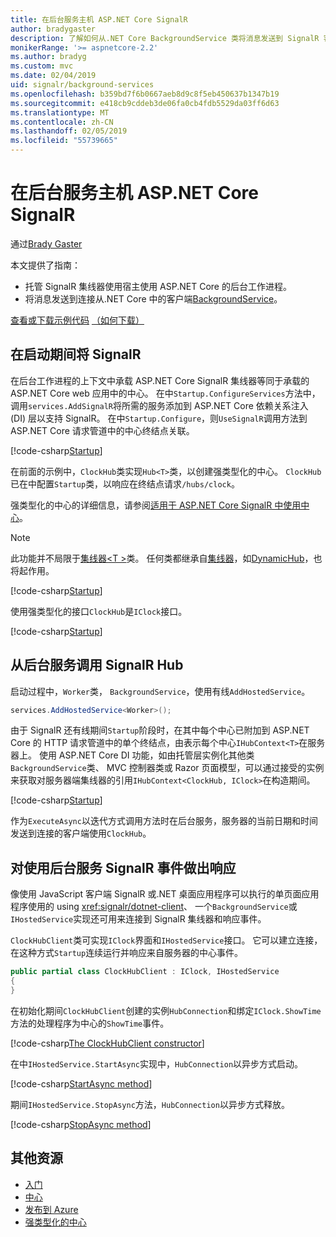 ```yaml
---
title: 在后台服务主机 ASP.NET Core SignalR
author: bradygaster
description: 了解如何从.NET Core BackgroundService 类将消息发送到 SignalR 客户端。
monikerRange: '>= aspnetcore-2.2'
ms.author: bradyg
ms.custom: mvc
ms.date: 02/04/2019
uid: signalr/background-services
ms.openlocfilehash: b359bd7f6b0667aeb8d9c8f5eb450637b1347b19
ms.sourcegitcommit: e418cb9cddeb3de06fa0cb4fdb5529da03ff6d63
ms.translationtype: MT
ms.contentlocale: zh-CN
ms.lasthandoff: 02/05/2019
ms.locfileid: "55739665"
---
```

# <a name="host-aspnet-core-signalr-in-background-services"></a>在后台服务主机 ASP.NET Core SignalR

通过[Brady Gaster](https://twitter.com/bradygaster)

本文提供了指南：

* 托管 SignalR 集线器使用宿主使用 ASP.NET Core 的后台工作进程。
* 将消息发送到连接从.NET Core 中的客户端[BackgroundService](xref:Microsoft.Extensions.Hosting.BackgroundService)。

[查看或下载示例代码](https://github.com/aspnet/Docs/tree/master/aspnetcore/signalr/background-service/sample/) [（如何下载）](xref:index#how-to-download-a-sample)

## <a name="wire-up-signalr-during-startup"></a>在启动期间将 SignalR

在后台工作进程的上下文中承载 ASP.NET Core SignalR 集线器等同于承载的 ASP.NET Core web 应用中的中心。 在中`Startup.ConfigureServices`方法中，调用`services.AddSignalR`将所需的服务添加到 ASP.NET Core 依赖关系注入 (DI) 层以支持 SignalR。 在中`Startup.Configure`，则`UseSignalR`调用方法到 ASP.NET Core 请求管道中的中心终结点关联。

[!code-csharp[Startup](background-service/sample/Server/Startup.cs?name=Startup)]

在前面的示例中，`ClockHub`类实现`Hub<T>`类，以创建强类型化的中心。 `ClockHub`已在中配置`Startup`类，以响应在终结点请求`/hubs/clock`。

强类型化的中心的详细信息，请参阅[适用于 ASP.NET Core SignalR 中使用中心](xref:signalr/hubs#strongly-typed-hubs)。

> [!NOTE]
> 此功能并不局限于[集线器\<T >](xref:Microsoft.AspNetCore.SignalR.Hub`1)类。 任何类都继承自[集线器](xref:Microsoft.AspNetCore.SignalR.Hub)，如[DynamicHub](xref:Microsoft.AspNetCore.SignalR.DynamicHub)，也将起作用。

[!code-csharp[Startup](background-service/sample/Server/ClockHub.cs?name=ClockHub)]

使用强类型化的接口`ClockHub`是`IClock`接口。

[!code-csharp[Startup](background-service/sample/HubServiceInterfaces/IClock.cs?name=IClock)]

## <a name="call-a-signalr-hub-from-a-background-service"></a>从后台服务调用 SignalR Hub

启动过程中，`Worker`类， `BackgroundService`，使用有线`AddHostedService`。

```csharp
services.AddHostedService<Worker>();
```

由于 SignalR 还有线期间`Startup`阶段时，在其中每个中心已附加到 ASP.NET Core 的 HTTP 请求管道中的单个终结点，由表示每个中心`IHubContext<T>`在服务器上。 使用 ASP.NET Core DI 功能，如由托管层实例化其他类`BackgroundService`类、 MVC 控制器类或 Razor 页面模型，可以通过接受的实例来获取对服务器端集线器的引用`IHubContext<ClockHub, IClock>`在构造期间。

[!code-csharp[Startup](background-service/sample/Server/Worker.cs?name=Worker)]

作为`ExecuteAsync`以迭代方式调用方法时在后台服务，服务器的当前日期和时间发送到连接的客户端使用`ClockHub`。

## <a name="react-to-signalr-events-with-background-services"></a>对使用后台服务 SignalR 事件做出响应

像使用 JavaScript 客户端 SignalR 或.NET 桌面应用程序可以执行的单页面应用程序使用的 using <xref:signalr/dotnet-client>、 一个`BackgroundService`或`IHostedService`实现还可用来连接到 SignalR 集线器和响应事件。

`ClockHubClient`类可实现`IClock`界面和`IHostedService`接口。 它可以建立连接，在这种方式`Startup`连续运行并响应来自服务器的中心事件。 

```csharp
public partial class ClockHubClient : IClock, IHostedService
{
}
```

在初始化期间`ClockHubClient`创建的实例`HubConnection`和绑定`IClock.ShowTime`方法的处理程序为中心的`ShowTime`事件。

[!code-csharp[The ClockHubClient constructor](background-service/sample/Clients.ConsoleTwo/ClockHubClient.cs?name=ClockHubClientCtor)]

在中`IHostedService.StartAsync`实现中，`HubConnection`以异步方式启动。

[!code-csharp[StartAsync method](background-service/sample/Clients.ConsoleTwo/ClockHubClient.cs?name=StartAsync)]

期间`IHostedService.StopAsync`方法，`HubConnection`以异步方式释放。

[!code-csharp[StopAsync method](background-service/sample/Clients.ConsoleTwo/ClockHubClient.cs?name=StopAsync)]

## <a name="additional-resources"></a>其他资源

* [入门](xref:tutorials/signalr)
* [中心](xref:signalr/hubs)
* [发布到 Azure](xref:signalr/publish-to-azure-web-app)
* [强类型化的中心](xref:signalr/hubs#strongly-typed-hubs)
